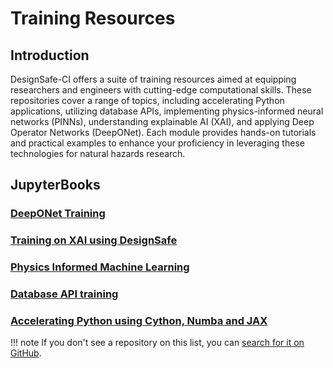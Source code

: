 # Training Resources

## Introduction

DesignSafe-CI offers a suite of training resources aimed at equipping researchers and engineers with cutting-edge computational skills. These repositories cover a range of topics, including accelerating Python applications, utilizing database APIs, implementing physics-informed neural networks (PINNs), understanding explainable AI (XAI), and applying Deep Operator Networks (DeepONet). Each module provides hands-on tutorials and practical examples to enhance your proficiency in leveraging these technologies for natural hazards research.

## JupyterBooks

### [DeepONet Training](https://DesignSafe-CI.github.io/deeponet)

### [Training on XAI using DesignSafe](https://DesignSafe-CI.github.io/xai)

### [Physics Informed Machine Learning](https://DesignSafe-CI.github.io/pinn)

### [Database API training](https://DesignSafe-CI.github.io/database-api)

### [Accelerating Python using Cython, Numba and JAX](https://DesignSafe-CI.github.io/accelerating-python)

!!! note
    If you don't see a repository on this list, you can [search for it on GitHub](https://github.com/DesignSafe-CI?q=training#org-profile-repositories).

